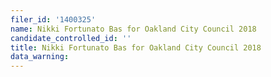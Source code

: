 ```yaml
---
filer_id: '1400325'
name: Nikki Fortunato Bas for Oakland City Council 2018
candidate_controlled_id: ''
title: Nikki Fortunato Bas for Oakland City Council 2018
data_warning: 
---
```

